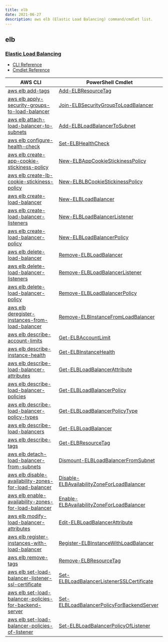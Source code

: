 ```yaml
---
title: elb
date: 2021-06-27
description: aws elb (Elastic Load Balancing) command/cmdlet list.
---
```


## elb

### [Elastic Load Balancing](https://aws.amazon.com/elasticloadbalancing/)

* [CLI Reference](https://docs.aws.amazon.com/cli/latest/reference/elb/index.html)
* [Cmdlet Reference](https://docs.aws.amazon.com/powershell/latest/reference/items/Elastic_Load_Balancing_cmdlets.html)

|AWS CLI|PowerShell Cmdlet|
|----|----|
|[aws elb add-tags](https://docs.aws.amazon.com/cli/latest/reference/elb/add-tags.html)|[Add-ELBResourceTag](https://docs.aws.amazon.com/powershell/latest/reference/items/Add-ELBResourceTag.html)|
|[aws elb apply-security-groups-to-load-balancer](https://docs.aws.amazon.com/cli/latest/reference/elb/apply-security-groups-to-load-balancer.html)|[Join-ELBSecurityGroupToLoadBalancer](https://docs.aws.amazon.com/powershell/latest/reference/items/Join-ELBSecurityGroupToLoadBalancer.html)|
|[aws elb attach-load-balancer-to-subnets](https://docs.aws.amazon.com/cli/latest/reference/elb/attach-load-balancer-to-subnets.html)|[Add-ELBLoadBalancerToSubnet](https://docs.aws.amazon.com/powershell/latest/reference/items/Add-ELBLoadBalancerToSubnet.html)|
|[aws elb configure-health-check](https://docs.aws.amazon.com/cli/latest/reference/elb/configure-health-check.html)|[Set-ELBHealthCheck](https://docs.aws.amazon.com/powershell/latest/reference/items/Set-ELBHealthCheck.html)|
|[aws elb create-app-cookie-stickiness-policy](https://docs.aws.amazon.com/cli/latest/reference/elb/create-app-cookie-stickiness-policy.html)|[New-ELBAppCookieStickinessPolicy](https://docs.aws.amazon.com/powershell/latest/reference/items/New-ELBAppCookieStickinessPolicy.html)|
|[aws elb create-lb-cookie-stickiness-policy](https://docs.aws.amazon.com/cli/latest/reference/elb/create-lb-cookie-stickiness-policy.html)|[New-ELBLBCookieStickinessPolicy](https://docs.aws.amazon.com/powershell/latest/reference/items/New-ELBLBCookieStickinessPolicy.html)|
|[aws elb create-load-balancer](https://docs.aws.amazon.com/cli/latest/reference/elb/create-load-balancer.html)|[New-ELBLoadBalancer](https://docs.aws.amazon.com/powershell/latest/reference/items/New-ELBLoadBalancer.html)|
|[aws elb create-load-balancer-listeners](https://docs.aws.amazon.com/cli/latest/reference/elb/create-load-balancer-listeners.html)|[New-ELBLoadBalancerListener](https://docs.aws.amazon.com/powershell/latest/reference/items/New-ELBLoadBalancerListener.html)|
|[aws elb create-load-balancer-policy](https://docs.aws.amazon.com/cli/latest/reference/elb/create-load-balancer-policy.html)|[New-ELBLoadBalancerPolicy](https://docs.aws.amazon.com/powershell/latest/reference/items/New-ELBLoadBalancerPolicy.html)|
|[aws elb delete-load-balancer](https://docs.aws.amazon.com/cli/latest/reference/elb/delete-load-balancer.html)|[Remove-ELBLoadBalancer](https://docs.aws.amazon.com/powershell/latest/reference/items/Remove-ELBLoadBalancer.html)|
|[aws elb delete-load-balancer-listeners](https://docs.aws.amazon.com/cli/latest/reference/elb/delete-load-balancer-listeners.html)|[Remove-ELBLoadBalancerListener](https://docs.aws.amazon.com/powershell/latest/reference/items/Remove-ELBLoadBalancerListener.html)|
|[aws elb delete-load-balancer-policy](https://docs.aws.amazon.com/cli/latest/reference/elb/delete-load-balancer-policy.html)|[Remove-ELBLoadBalancerPolicy](https://docs.aws.amazon.com/powershell/latest/reference/items/Remove-ELBLoadBalancerPolicy.html)|
|[aws elb deregister-instances-from-load-balancer](https://docs.aws.amazon.com/cli/latest/reference/elb/deregister-instances-from-load-balancer.html)|[Remove-ELBInstanceFromLoadBalancer](https://docs.aws.amazon.com/powershell/latest/reference/items/Remove-ELBInstanceFromLoadBalancer.html)|
|[aws elb describe-account-limits](https://docs.aws.amazon.com/cli/latest/reference/elb/describe-account-limits.html)|[Get-ELBAccountLimit](https://docs.aws.amazon.com/powershell/latest/reference/items/Get-ELBAccountLimit.html)|
|[aws elb describe-instance-health](https://docs.aws.amazon.com/cli/latest/reference/elb/describe-instance-health.html)|[Get-ELBInstanceHealth](https://docs.aws.amazon.com/powershell/latest/reference/items/Get-ELBInstanceHealth.html)|
|[aws elb describe-load-balancer-attributes](https://docs.aws.amazon.com/cli/latest/reference/elb/describe-load-balancer-attributes.html)|[Get-ELBLoadBalancerAttribute](https://docs.aws.amazon.com/powershell/latest/reference/items/Get-ELBLoadBalancerAttribute.html)|
|[aws elb describe-load-balancer-policies](https://docs.aws.amazon.com/cli/latest/reference/elb/describe-load-balancer-policies.html)|[Get-ELBLoadBalancerPolicy](https://docs.aws.amazon.com/powershell/latest/reference/items/Get-ELBLoadBalancerPolicy.html)|
|[aws elb describe-load-balancer-policy-types](https://docs.aws.amazon.com/cli/latest/reference/elb/describe-load-balancer-policy-types.html)|[Get-ELBLoadBalancerPolicyType](https://docs.aws.amazon.com/powershell/latest/reference/items/Get-ELBLoadBalancerPolicyType.html)|
|[aws elb describe-load-balancers](https://docs.aws.amazon.com/cli/latest/reference/elb/describe-load-balancers.html)|[Get-ELBLoadBalancer](https://docs.aws.amazon.com/powershell/latest/reference/items/Get-ELBLoadBalancer.html)|
|[aws elb describe-tags](https://docs.aws.amazon.com/cli/latest/reference/elb/describe-tags.html)|[Get-ELBResourceTag](https://docs.aws.amazon.com/powershell/latest/reference/items/Get-ELBResourceTag.html)|
|[aws elb detach-load-balancer-from-subnets](https://docs.aws.amazon.com/cli/latest/reference/elb/detach-load-balancer-from-subnets.html)|[Dismount-ELBLoadBalancerFromSubnet](https://docs.aws.amazon.com/powershell/latest/reference/items/Dismount-ELBLoadBalancerFromSubnet.html)|
|[aws elb disable-availability-zones-for-load-balancer](https://docs.aws.amazon.com/cli/latest/reference/elb/disable-availability-zones-for-load-balancer.html)|[Disable-ELBAvailabilityZoneForLoadBalancer](https://docs.aws.amazon.com/powershell/latest/reference/items/Disable-ELBAvailabilityZoneForLoadBalancer.html)|
|[aws elb enable-availability-zones-for-load-balancer](https://docs.aws.amazon.com/cli/latest/reference/elb/enable-availability-zones-for-load-balancer.html)|[Enable-ELBAvailabilityZoneForLoadBalancer](https://docs.aws.amazon.com/powershell/latest/reference/items/Enable-ELBAvailabilityZoneForLoadBalancer.html)|
|[aws elb modify-load-balancer-attributes](https://docs.aws.amazon.com/cli/latest/reference/elb/modify-load-balancer-attributes.html)|[Edit-ELBLoadBalancerAttribute](https://docs.aws.amazon.com/powershell/latest/reference/items/Edit-ELBLoadBalancerAttribute.html)|
|[aws elb register-instances-with-load-balancer](https://docs.aws.amazon.com/cli/latest/reference/elb/register-instances-with-load-balancer.html)|[Register-ELBInstanceWithLoadBalancer](https://docs.aws.amazon.com/powershell/latest/reference/items/Register-ELBInstanceWithLoadBalancer.html)|
|[aws elb remove-tags](https://docs.aws.amazon.com/cli/latest/reference/elb/remove-tags.html)|[Remove-ELBResourceTag](https://docs.aws.amazon.com/powershell/latest/reference/items/Remove-ELBResourceTag.html)|
|[aws elb set-load-balancer-listener-ssl-certificate](https://docs.aws.amazon.com/cli/latest/reference/elb/set-load-balancer-listener-ssl-certificate.html)|[Set-ELBLoadBalancerListenerSSLCertificate](https://docs.aws.amazon.com/powershell/latest/reference/items/Set-ELBLoadBalancerListenerSSLCertificate.html)|
|[aws elb set-load-balancer-policies-for-backend-server](https://docs.aws.amazon.com/cli/latest/reference/elb/set-load-balancer-policies-for-backend-server.html)|[Set-ELBLoadBalancerPolicyForBackendServer](https://docs.aws.amazon.com/powershell/latest/reference/items/Set-ELBLoadBalancerPolicyForBackendServer.html)|
|[aws elb set-load-balancer-policies-of-listener](https://docs.aws.amazon.com/cli/latest/reference/elb/set-load-balancer-policies-of-listener.html)|[Set-ELBLoadBalancerPolicyOfListener](https://docs.aws.amazon.com/powershell/latest/reference/items/Set-ELBLoadBalancerPolicyOfListener.html)|

